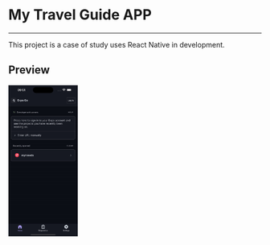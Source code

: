# My Travel Guide APP

---

This project is a case of study uses React Native in development.

## Preview
<img 
  src="https://raw.githubusercontent.com/luizkrlz/mytravelguide-app/main/docs/preview.gif"
  height="300px"
  />
